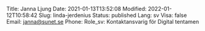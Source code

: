 Title: Janna Ljung
Date: 2021-01-13T13:52:08
Modified: 2022-01-12T10:58:42
Slug: linda-jerdenius
Status: published
Lang: sv
Visa: false
Email: janna@sunet.se
Phone: 
Role_sv: Kontaktansvarig för Digital tentamen
